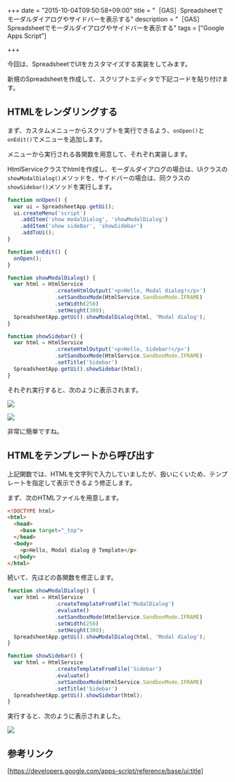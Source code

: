 +++
date = "2015-10-04T09:50:58+09:00"
title = "［GAS］Spreadsheetでモーダルダイアログやサイドバーを表示する"
description = "［GAS］Spreadsheetでモーダルダイアログやサイドバーを表示する"
tags = ["Google Apps Script"]

+++

今回は、SpreadsheetでUIをカスタマイズする実装をしてみます。

新規のSpreadsheetを作成して、スクリプトエディタで下記コードを貼り付けます。

## HTMLをレンダリングする

まず、カスタムメニューからスクリプトを実行できるよう、`onOpen()`と`onEdit()`でメニューを追加します。

メニューから実行される各関数を用意して、それぞれ実装します。

HtmlServiceクラスでhtmlを作成し、モーダルダイアログの場合は、Uiクラスの`showModalDialog()`メソッドを、サイドバーの場合は、同クラスの`showSidebar()`メソッドを実行します。

```javascript
function onOpen() {
  var ui = SpreadsheetApp.getUi();
  ui.createMenu('script')
    .addItem('show modalDialog', 'showModalDialog')
    .addItem('show sideBar', 'showSidebar')
    .addToUi();
}

function onEdit() {
  onOpen();
}

function showModalDialog() {
  var html = HtmlService
               .createHtmlOutput('<p>Hello, Modal dialog!</p>')
               .setSandboxMode(HtmlService.SandboxMode.IFRAME)
               .setWidth(250)
               .setHeight(300);
  SpreadsheetApp.getUi().showModalDialog(html, 'Modal dialog');
}

function showSidebar() {
  var html = HtmlService
               .createHtmlOutput('<p>Hello, Sidebar!</p>')
               .setSandboxMode(HtmlService.SandboxMode.IFRAME)
               .setTitle('Sidebar')
  SpreadsheetApp.getUi().showSidebar(html);
}
```

それぞれ実行すると、次のように表示されます。

![](https://i.gyazo.com/44851430c8d659bf2c9039df7e24181e.png)

![](https://i.gyazo.com/72fba0c65916c84c413b971a36446cfb.png)

非常に簡単ですね。

## HTMLをテンプレートから呼び出す

上記関数では、HTMLを文字列で入力していましたが、扱いにくいため、テンプレートを指定して表示できるよう修正します。

まず、次のHTMLファイルを用意します。

```html
<!DOCTYPE html>
<html>
  <head>
    <base target="_top">
  </head>
  <body>
    <p>Hello, Modal dialog @ Template</p>
  </body>
</html>
```

続いて、先ほどの各関数を修正します。

```javascript
function showModalDialog() {
  var html = HtmlService
               .createTemplateFromFile('ModalDialog')
               .evaluate()
               .setSandboxMode(HtmlService.SandboxMode.IFRAME)
               .setWidth(250)
               .setHeight(300);
  SpreadsheetApp.getUi().showModalDialog(html, 'Modal dialog');
}

function showSidebar() {
  var html = HtmlService
               .createTemplateFromFile('Sidebar')
               .evaluate()
               .setSandboxMode(HtmlService.SandboxMode.IFRAME)
               .setTitle('Sidebar')
  SpreadsheetApp.getUi().showSidebar(html);
}
```

実行すると、次のように表示されました。

![](https://i.gyazo.com/7542759ec1039d4a4444d111952cb03e.png)

## 参考リンク

[https://developers.google.com/apps-script/reference/base/ui:title]

